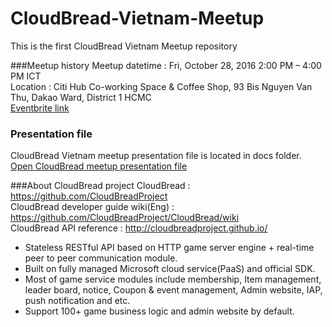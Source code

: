 # CloudBread-Vietnam-Meetup
This is the first CloudBread Vietnam Meetup repository  

###Meetup history
Meetup datetime : Fri, October 28, 2016 2:00 PM – 4:00 PM ICT  
Location : Citi Hub Co-working Space & Coffee Shop, 93 Bis Nguyen Van Thu, Dakao Ward, District 1 HCMC  
[Eventbrite link](https://www.eventbrite.com/e/mobile-game-service-cloudbread-tickets-28647345983)

### Presentation file
CloudBread Vietnam meetup presentation file is located in docs folder.
[Open CloudBread meetup presentation file](https://github.com/CloudBreadProject/CloudBread-Vietnam-Meetup/blob/master/docs/CloudBread-Vietnam.pdf)  

###About CloudBread project
CloudBread : https://github.com/CloudBreadProject  
CloudBread developer guide wiki(Eng) : https://github.com/CloudBreadProject/CloudBread/wiki  
CloudBread API reference : http://cloudbreadproject.github.io/  

- Stateless RESTful API based on HTTP game server engine + real-time peer to peer communication module.  
- Built on fully managed Microsoft cloud service(PaaS) and official SDK.  
- Most of game service modules include membership, Item management, leader board, notice, Coupon & event management, Admin website, IAP, push notification and etc.  
- Support 100+ game business logic and admin website by default.  